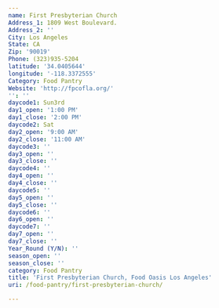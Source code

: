 ```yaml
---
name: First Presbyterian Church
Address_1: 1809 West Boulevard.
Address_2: ''
City: Los Angeles
State: CA
Zip: '90019'
Phone: (323)935-5204
latitude: '34.0405644'
longitude: '-118.3372555'
Category: Food Pantry
Website: 'http://fpcofla.org/'
'': ''
daycode1: Sun3rd
day1_open: '1:00 PM'
day1_close: '2:00 PM'
daycode2: Sat
day2_open: '9:00 AM'
day2_close: '11:00 AM'
daycode3: ''
day3_open: ''
day3_close: ''
daycode4: ''
day4_open: ''
day4_close: ''
daycode5: ''
day5_open: ''
day5_close: ''
daycode6: ''
day6_open: ''
daycode7: ''
day7_open: ''
day7_close: ''
Year_Round (Y/N): ''
season_open: ''
season_close: ''
category: Food Pantry
title: 'First Presbyterian Church, Food Oasis Los Angeles'
uri: /food-pantry/first-presbyterian-church/

---
```

